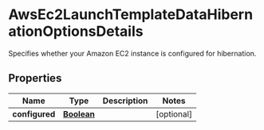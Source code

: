 

# AwsEc2LaunchTemplateDataHibernationOptionsDetails

 Specifies whether your Amazon EC2 instance is configured for hibernation. 

## Properties

| Name | Type | Description | Notes |
|------------ | ------------- | ------------- | -------------|
|**configured** | [**Boolean**](Boolean.md) |  |  [optional] |



